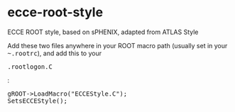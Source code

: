 # ecce-root-style

ECCE ROOT style, based on sPHENIX, adapted from ATLAS Style

Add these two files anywhere in your ROOT macro path (usually set in your <tt>~.rootrc</tt>), and add this to your <pre>.rootlogon.C</pre>:

<pre>
gROOT->LoadMacro("ECCEStyle.C");
SetsECCEStyle();
<pre>
